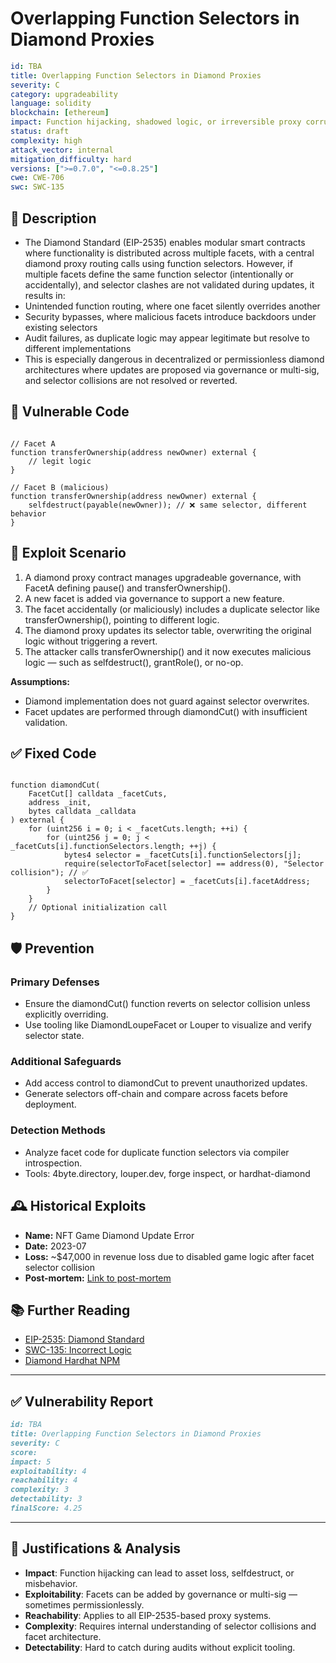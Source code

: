 # Overlapping Function Selectors in Diamond Proxies

```YAML
id: TBA
title: Overlapping Function Selectors in Diamond Proxies 
severity: C
category: upgradeability
language: solidity
blockchain: [ethereum]
impact: Function hijacking, shadowed logic, or irreversible proxy corruption
status: draft
complexity: high
attack_vector: internal
mitigation_difficulty: hard
versions: [">=0.7.0", "<=0.8.25"]
cwe: CWE-706
swc: SWC-135
```

## 📝 Description

- The Diamond Standard (EIP-2535) enables modular smart contracts where functionality is distributed across multiple facets, with a central diamond proxy routing calls using function selectors. However, if multiple facets define the same function selector (intentionally or accidentally), and selector clashes are not validated during updates, it results in:
- Unintended function routing, where one facet silently overrides another
- Security bypasses, where malicious facets introduce backdoors under existing selectors
- Audit failures, as duplicate logic may appear legitimate but resolve to different implementations
- This is especially dangerous in decentralized or permissionless diamond architectures where updates are proposed via governance or multi-sig, and selector collisions are not resolved or reverted.

## 🚨 Vulnerable Code

```solidity

// Facet A
function transferOwnership(address newOwner) external {
    // legit logic
}

// Facet B (malicious)
function transferOwnership(address newOwner) external {
    selfdestruct(payable(newOwner)); // ❌ same selector, different behavior
}
```

## 🧪 Exploit Scenario

1. A diamond proxy contract manages upgradeable governance, with FacetA defining pause() and transferOwnership().
2. A new facet is added via governance to support a new feature.
3. The facet accidentally (or maliciously) includes a duplicate selector like transferOwnership(), pointing to different logic.
4. The diamond proxy updates its selector table, overwriting the original logic without triggering a revert.
5. The attacker calls transferOwnership() and it now executes malicious logic — such as selfdestruct(), grantRole(), or no-op.

**Assumptions:**

- Diamond implementation does not guard against selector overwrites.
- Facet updates are performed through diamondCut() with insufficient validation.

## ✅ Fixed Code

```solidity

function diamondCut(
    FacetCut[] calldata _facetCuts,
    address _init,
    bytes calldata _calldata
) external {
    for (uint256 i = 0; i < _facetCuts.length; ++i) {
        for (uint256 j = 0; j < _facetCuts[i].functionSelectors.length; ++j) {
            bytes4 selector = _facetCuts[i].functionSelectors[j];
            require(selectorToFacet[selector] == address(0), "Selector collision"); // ✅
            selectorToFacet[selector] = _facetCuts[i].facetAddress;
        }
    }
    // Optional initialization call
}
```

## 🛡️ Prevention

### Primary Defenses

- Ensure the diamondCut() function reverts on selector collision unless explicitly overriding.
- Use tooling like DiamondLoupeFacet or Louper to visualize and verify selector state.

### Additional Safeguards

- Add access control to diamondCut to prevent unauthorized updates.
- Generate selectors off-chain and compare across facets before deployment.

### Detection Methods

- Analyze facet code for duplicate function selectors via compiler introspection.
- Tools: 4byte.directory, louper.dev, forge inspect, or hardhat-diamond

## 🕰️ Historical Exploits

- **Name:** NFT Game Diamond Update Error 
- **Date:** 2023-07 
- **Loss:** ~$47,000 in revenue loss due to disabled game logic after facet selector collision 
- **Post-mortem:** [Link to post-mortem](https://louper.dev/)

## 📚 Further Reading

- [EIP-2535: Diamond Standard](https://eips.ethereum.org/EIPS/eip-2535) 
- [SWC-135: Incorrect Logic](https://swcregistry.io/docs/SWC-135/) 
- [Diamond Hardhat NPM](https://github.com/mudgen/diamond-3-hardhat) 

---

## ✅ Vulnerability Report

```markdown
id: TBA
title: Overlapping Function Selectors in Diamond Proxies 
severity: C 
score:
impact: 5    
exploitability: 4 
reachability: 4  
complexity: 3   
detectability: 3 
finalScore: 4.25
```

---

## 📄 Justifications & Analysis

- **Impact**: Function hijacking can lead to asset loss, selfdestruct, or misbehavior.
- **Exploitability**: Facets can be added by governance or multi-sig — sometimes permissionlessly.
- **Reachability**: Applies to all EIP-2535-based proxy systems.
- **Complexity**: Requires internal understanding of selector collisions and facet architecture.
- **Detectability**: Hard to catch during audits without explicit tooling.

